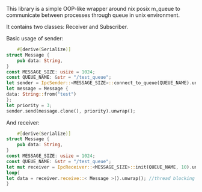 This library is a simple OOP-like wrapper around nix posix m_queue to communicate between processes through queue in
unix environment.

It contains two classes: Receiver and Subscriber.

Basic usage of sender:

```rust    
    #[derive(Serialize)]
struct Message {
    pub data: String,
}
const MESSAGE_SIZE: usize = 1024;
const QUEUE_NAME: &str = "/test_queue";
let sender = IpcSender::<MESSAGE_SIZE>::connect_to_queue(QUEUE_NAME).unwrap();
let message = Message {
data: String::from("test")
};
let priority = 3;
sender.send(message.clone(), priority).unwrap();
```

And receiver:

```rust    
    #[derive(Serialize)]
struct Message {
    pub data: String,
}
const MESSAGE_SIZE: usize = 1024;
const QUEUE_NAME: &str = "/test_queue";
let mut receiver = IpcReceiver::<MESSAGE_SIZE>::init(QUEUE_NAME, 10).unwrap();
loop{
let data = receiver.receive::< Message >().unwrap(); //thread blocking
}
```
    